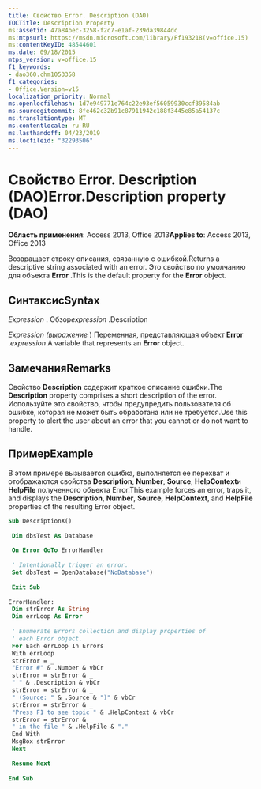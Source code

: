 ```yaml
---
title: Свойство Error. Description (DAO)
TOCTitle: Description Property
ms:assetid: 47a84bec-3258-f2c7-e1af-239da39844dc
ms:mtpsurl: https://msdn.microsoft.com/library/Ff193218(v=office.15)
ms:contentKeyID: 48544601
ms.date: 09/18/2015
mtps_version: v=office.15
f1_keywords:
- dao360.chm1053358
f1_categories:
- Office.Version=v15
localization_priority: Normal
ms.openlocfilehash: 1d7e949771e764c22e93ef56059930ccf39584ab
ms.sourcegitcommit: 8fe462c32b91c87911942c188f3445e85a54137c
ms.translationtype: MT
ms.contentlocale: ru-RU
ms.lasthandoff: 04/23/2019
ms.locfileid: "32293506"
---
```

# <a name="errordescription-property-dao"></a><span data-ttu-id="a94b9-102">Свойство Error. Description (DAO)</span><span class="sxs-lookup"><span data-stu-id="a94b9-102">Error.Description property (DAO)</span></span>


<span data-ttu-id="a94b9-103">**Область применения**: Access 2013, Office 2013</span><span class="sxs-lookup"><span data-stu-id="a94b9-103">**Applies to**: Access 2013, Office 2013</span></span>
 

<span data-ttu-id="a94b9-104">Возвращает строку описания, связанную с ошибкой.</span><span class="sxs-lookup"><span data-stu-id="a94b9-104">Returns a descriptive string associated with an error.</span></span> <span data-ttu-id="a94b9-105">Это свойство по умолчанию для объекта **Error** .</span><span class="sxs-lookup"><span data-stu-id="a94b9-105">This is the default property for the **Error** object.</span></span>

## <a name="syntax"></a><span data-ttu-id="a94b9-106">Синтаксис</span><span class="sxs-lookup"><span data-stu-id="a94b9-106">Syntax</span></span>

<span data-ttu-id="a94b9-107">*Expression* . Обзор</span><span class="sxs-lookup"><span data-stu-id="a94b9-107">*expression* .Description</span></span>

<span data-ttu-id="a94b9-108">*Expression (выражение* ) Переменная, представляющая объект **Error** .</span><span class="sxs-lookup"><span data-stu-id="a94b9-108">*expression* A variable that represents an **Error** object.</span></span>

## <a name="remarks"></a><span data-ttu-id="a94b9-109">Замечания</span><span class="sxs-lookup"><span data-stu-id="a94b9-109">Remarks</span></span>

<span data-ttu-id="a94b9-110">Свойство **Description** содержит краткое описание ошибки.</span><span class="sxs-lookup"><span data-stu-id="a94b9-110">The **Description** property comprises a short description of the error.</span></span> <span data-ttu-id="a94b9-111">Используйте это свойство, чтобы предупредить пользователя об ошибке, которая не может быть обработана или не требуется.</span><span class="sxs-lookup"><span data-stu-id="a94b9-111">Use this property to alert the user about an error that you cannot or do not want to handle.</span></span>

## <a name="example"></a><span data-ttu-id="a94b9-112">Пример</span><span class="sxs-lookup"><span data-stu-id="a94b9-112">Example</span></span>

<span data-ttu-id="a94b9-113">В этом примере вызывается ошибка, выполняется ее перехват и отображаются свойства **Description**, **Number**, **Source**, **HelpContext**и **HelpFile** полученного объекта Error.</span><span class="sxs-lookup"><span data-stu-id="a94b9-113">This example forces an error, traps it, and displays the **Description**, **Number**, **Source**, **HelpContext**, and **HelpFile** properties of the resulting Error object.</span></span>

```vb 
Sub DescriptionX() 
 
 Dim dbsTest As Database 
 
 On Error GoTo ErrorHandler 
 
 ' Intentionally trigger an error. 
 Set dbsTest = OpenDatabase("NoDatabase") 
 
 Exit Sub 
 
ErrorHandler: 
 Dim strError As String 
 Dim errLoop As Error 
 
 ' Enumerate Errors collection and display properties of 
 ' each Error object. 
 For Each errLoop In Errors 
 With errLoop 
 strError = _ 
 "Error #" & .Number & vbCr 
 strError = strError & _ 
 " " & .Description & vbCr 
 strError = strError & _ 
 " (Source: " & .Source & ")" & vbCr 
 strError = strError & _ 
 "Press F1 to see topic " & .HelpContext & vbCr 
 strError = strError & _ 
 " in the file " & .HelpFile & "." 
 End With 
 MsgBox strError 
 Next 
 
 Resume Next 
 
End Sub 
 
```

